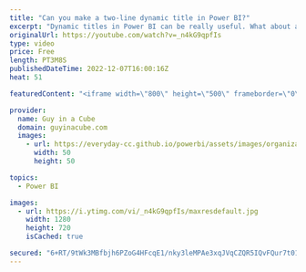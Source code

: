 ```yaml
---
title: "Can you make a two-line dynamic title in Power BI?"
excerpt: "Dynamic titles in Power BI can be really useful. What about a multi-line title? Patrick is answering a commenter's question on how to create a two-line dynamic title!  Dynamic Titles in Power BI Desktop https://www.youtube.com/watch?v=TYLKDPcvgK8  📢 Become a member: https://guyinacu.be/membership"
originalUrl: https://youtube.com/watch?v=_n4kG9qpfIs
type: video
price: Free
length: PT3M8S
publishedDateTime: 2022-12-07T16:00:16Z
heat: 51

featuredContent: "<iframe width=\"800\" height=\"500\" frameborder=\"0\" src=\"https://www.youtube.com/embed/_n4kG9qpfIs\" allow=\"accelerometer; autoplay; encrypted-media; gyroscope; picture-in-picture\" allowfullscreen></iframe>"

provider:
  name: Guy in a Cube
  domain: guyinacube.com
  images:
    - url: https://everyday-cc.github.io/powerbi/assets/images/organizations/guyinacube.com-50x50.jpg
      width: 50
      height: 50

topics:
  - Power BI

images:
  - url: https://i.ytimg.com/vi/_n4kG9qpfIs/maxresdefault.jpg
    width: 1280
    height: 720
    isCached: true

secured: "6+RT/9tWk3MBfbjh6PZoG4HFcqE1/nky3leMPAe3xqJVqCZQR5IQvFQur7t01aqH0AHjpbZx5+qtHN7xtfndTbZ9zPYfqpxs7FeOWHfqVNDOwZPNi1ip0B+8lBtGlJr81P49fx0mymMztb/QAvSItHNETGHZcRJC1c7IkbkQtEn4BwssBoyh1fpb+8ZyGsY9xf3AW1UxQu1hZazHBIhtPfcm66wd8DT5jVa/uVwY8vzBFGBdc0rgMKXJtSDTpQqEjKvu8xpI2LXWIXmtvNJBVPEylETBlI1PWbQ0vMhETalbpp3E9Hjj5MeA6gybd8Dk7uezRsRF1bnKcyEMQazyzJOco5HPMzUdj/367t+ZPPGNtsUp/5CauR3sGLceSp2ifR4wbSCkQQRm6XSSxs33BJffF/bT9epcQoyyECZtgfE=;4WuRvAxq9mC9QOKykwWawg=="
---
```


